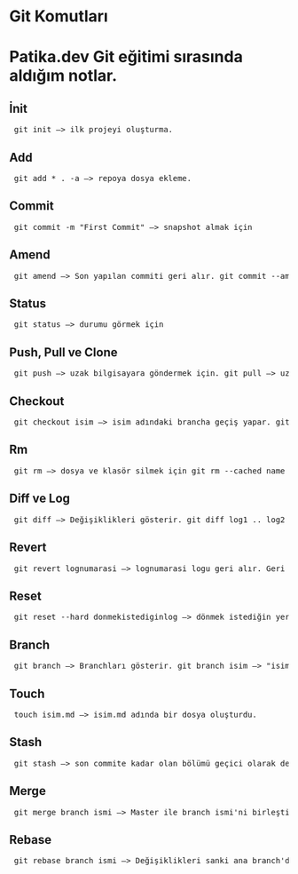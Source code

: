 <!DOCTYPE html> <html lang="tr"> <head> <meta charset="UTF-8"> <meta name="viewport" content="width=device-width, initial-scale=1.0"> </head> <body> <h1>Git Komutları</h1> <h1>Patika.dev Git eğitimi sırasında aldığım notlar.</h1> <h2>İnit</h2> <pre> git init —> ilk projeyi oluşturma. </pre> <h2>Add</h2> <pre> git add * . -a —> repoya dosya ekleme. </pre> <h2>Commit</h2> <pre> git commit -m "First Commit" —> snapshot almak için </pre> <h2>Amend</h2> <pre> git amend —> Son yapılan commiti geri alır. git commit --amend —> son yapılan commit üzerine ekler (yeni commit oluşturmaz). git commit --amend -m "yeni mesaj" —> son commitin mesajını değiştirir. </pre> <h2>Status</h2> <pre> git status —> durumu görmek için </pre> <h2>Push, Pull ve Clone</h2> <pre> git push —> uzak bilgisayara göndermek için. git pull —> uzak bilgisayardan çekmek için. git clone —> projeyi kopyalayarak çeker. </pre> <h2>Checkout</h2> <pre> git checkout isim —> isim adındaki brancha geçiş yapar. git checkout -b isim2 —> isim2 adında bir branch oluşturup direkt geçiş yapar. </pre> <h2>Rm</h2> <pre> git rm —> dosya ve klasör silmek için git rm --cached name —> Staged ortamına eklenmiş bir dosyanın takibinin bırakılması yani untracked (izlenmeyen) hale getirilmesi sağlayan komuttur. </pre> <h2>Diff ve Log</h2> <pre> git diff —> Değişiklikleri gösterir. git diff log1 .. log2 index.md —> index.md'nin log1 ve log2 arasındaki değişiklikleri gösterir. git log —> tüm snapshotları gösterir. git log -n 1 —> son snapshotı gösterir 2 3 diye devam eder </pre> <h2>Revert</h2> <pre> git revert lognumarasi —> lognumarasi logu geri alır. Geri alma logunu geri alırsak eski haline döner. </pre> <h2>Reset</h2> <pre> git reset --hard donmekistediginlog —> dönmek istediğin yere kadar olan logları siler. </pre> <h2>Branch</h2> <pre> git branch —> Branchları gösterir. git branch isim —> "isim" adında bir branch oluşturur. git branch -d isim2 —> isim2 adlı branchi siler. </pre> <h2>Touch</h2> <pre> touch isim.md —> isim.md adında bir dosya oluşturdu. </pre> <h2>Stash</h2> <pre> git stash —> son commite kadar olan bölümü geçici olarak depolar ve son commite döner. git stash list —> stashları gösterir. git stash clear —> stash kaydını siler. git stash pop —> en üstteki kaydı geri getirir ve kaydı listeden siler. git stash apply stash@{1} —> 2. stash kaydına döner ama listeden silmez. git stash drop stash@{0} —> 1. stash kaydını siler. </pre> <h2>Merge</h2> <pre> git merge branch_ismi —> Master ile branch_ismi'ni birleştirir. git merge --squash branch_ismi —> Master ile branch_ismi'ni birleştirir fakat branch_ismi'nin commit geçmişini tek bir commit'de toplar. Geçmişin çok uzamasını engeller. Bunu yaptıktan sonra son bir commit daha yapmamızı bekler. git merge --abort —> Yapmakta olduğumuz merge'ü iptal eder. </pre> <h2>Rebase</h2> <pre> git rebase branch_ismi —> Değişiklikleri sanki ana branch'da yapmış gibi gösterir ve commit tarihçesine bir şey eklemez. </pre> </body> </html>
